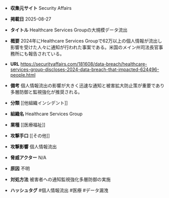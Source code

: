 - **収集元サイト**
Security Affairs

- **掲載日**
2025-08-27

- **タイトル**
Healthcare Services Groupの大規模データ流出

- **概要**
2024年にHealthcare Services Groupで62万以上の個人情報が流出し影響を受けた人々に通知が行われた事案である。米国のメイン州司法長官事務所にも報告されている。

- **URL**
https://securityaffairs.com/181608/data-breach/healthcare-services-group-discloses-2024-data-breach-that-impacted-624496-people.html

- **備考**
個人情報流出の影響が大きく迅速な通知と被害拡大防止策が重要であり多層防御と監視強化が推奨される。

- **分類**
[[他組織インシデント]]

- **組織名**
Healthcare Services Group

- **業種**
[[医療福祉]]

- **攻撃手口**
[[その他]]

- **攻撃影響**
個人情報流出

- **脅威アクター**
N/A

- **原因**
不明

- **対処方法**
被害者への通知監視強化多層防御の実施

- **ハッシュタグ**
#個人情報流出 #医療 #データ漏洩
